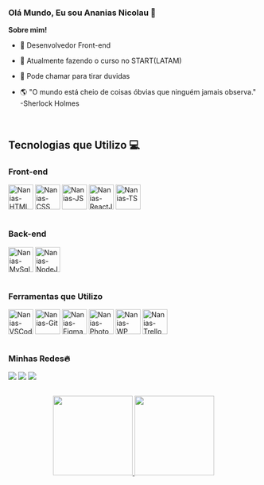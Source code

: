 ### Olá Mundo, Eu sou Ananias Nicolau 👋

**Sobre mim!**

- 🔭 Desenvolvedor Front-end

- 🌱 Atualmente fazendo o curso no START(LATAM)

- 💬 Pode chamar para tirar duvidas

- 🌎 "O mundo está cheio de coisas óbvias que ninguém jamais observa." -Sherlock Holmes 
  
<div style="display: inline_block"><br>
  <h2>Tecnologias que Utilizo 💻</h2>
  
  <h3>Front-end </h3>  
  <img align="center" alt="Nanias-HTML" height="50px" src="https://cdn.jsdelivr.net/gh/devicons/devicon/icons/html5/html5-original.svg" />
  <img align="center" alt="Nanias-CSS" height="50px" src="https://cdn.jsdelivr.net/gh/devicons/devicon/icons/css3/css3-original.svg" />
  <img align="center" alt="Nanias-JS" height="50px" src="https://cdn.jsdelivr.net/gh/devicons/devicon/icons/javascript/javascript-original.svg" />
  <img align="center" alt="Nanias-ReactJS" height="50px" src="https://cdn.jsdelivr.net/gh/devicons/devicon/icons/react/react-original.svg" />
  <img align="center" alt="Nanias-TS" height="50px" src="https://cdn.jsdelivr.net/gh/devicons/devicon/icons/typescript/typescript-original.svg" />
  
  #
  
  <h3>Back-end</h3> 
  <img align="center" alt="Nanias-MySql" height="50px" src="https://cdn.jsdelivr.net/gh/devicons/devicon/icons/mysql/mysql-original-wordmark.svg" /> 
  <img align="center" alt="Nanias-NodeJS" height="50px" src="https://cdn.jsdelivr.net/gh/devicons/devicon/icons/nodejs/nodejs-original.svg" />
  
  #
  
  <h3>Ferramentas que Utilizo</h3>
  <img align="center" alt="Nanias-VSCode" height="50px" src="https://cdn.jsdelivr.net/gh/devicons/devicon/icons/vscode/vscode-original.svg" />
  <img align="center" alt="Nanias-Git" height="50px" src="https://cdn.jsdelivr.net/gh/devicons/devicon/icons/git/git-original.svg" />
  <img align="center" alt="Nanias-Figman" height="50px" src="https://cdn.jsdelivr.net/gh/devicons/devicon/icons/figma/figma-original.svg" />
  <img align="center" alt="Nanias-PhotoShop" height="50px" src="https://cdn.jsdelivr.net/gh/devicons/devicon/icons/photoshop/photoshop-plain.svg" />
  <img align="center" alt="Nanias-WP" height="50px" src="https://cdn.jsdelivr.net/gh/devicons/devicon/icons/wordpress/wordpress-plain.svg" />
  <img align="center" alt="Nanias-Trello" height="50px" src="https://cdn.jsdelivr.net/gh/devicons/devicon/icons/trello/trello-plain.svg" />

</div>
  
  #
  
<div>
  <h3>Minhas Redes🔥</h3>
  <a href="mailto:ananiasdias0@gmail.com" target="_blank"><img src="https://img.shields.io/badge/Gmail-D14836?style=for-the-badge&logo=gmail&logoColor=white" target="_blank"/></a>
  <a href="https://www.instagram.com/nanias_dias/" target="_blank"><img src="https://img.shields.io/badge/Instagram-E4405F?style=for-the-badge&logo=instagram&logoColor=white" target="_blank"/></a>
  <a href="https://www.linkedin.com/in/naniasnic/" target="_blank"><img src="https://img.shields.io/badge/LinkedIn-0077B5?style=for-the-badge&logo=linkedin&logoColor=white" target="_blank"/></a>
</div>
  
  ##
<div align="center">
  <a href="https://github.com/NaniasNic">
  <img height="160em" src="https://github-readme-stats.vercel.app/api?username=NaniasNic&show_icons=true&theme=dark&include_all_commits=true&count_private=true"/>
  <img height="160em" src="https://github-readme-stats.vercel.app/api/top-langs/?username=NaniasNic&layout=compact&langs_count=7&theme=dark"/>
</div>
